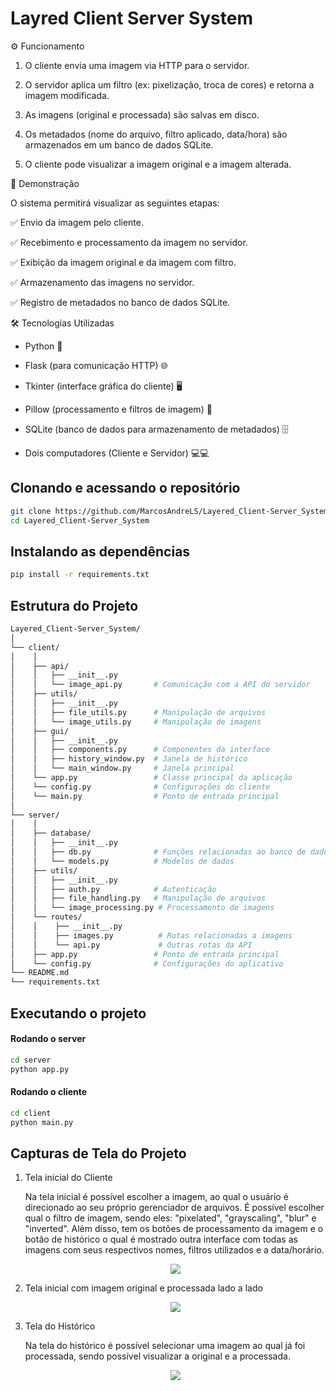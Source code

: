 # Layred Client Server System

⚙️ Funcionamento

1. O cliente envia uma imagem via HTTP para o servidor.

2. O servidor aplica um filtro (ex: pixelização, troca de cores) e retorna a imagem modificada.

3. As imagens (original e processada) são salvas em disco.

4. Os metadados (nome do arquivo, filtro aplicado, data/hora) são armazenados em um banco de dados SQLite.

5. O cliente pode visualizar a imagem original e a imagem alterada.

🎥 Demonstração

O sistema permitirá visualizar as seguintes etapas:

✅ Envio da imagem pelo cliente.

✅ Recebimento e processamento da imagem no servidor.

✅ Exibição da imagem original e da imagem com filtro.

✅ Armazenamento das imagens no servidor.

✅ Registro de metadados no banco de dados SQLite.

🛠️ Tecnologias Utilizadas

* Python 🐍

* Flask (para comunicação HTTP) 🌐

* Tkinter (interface gráfica do cliente) 🖥️

* Pillow (processamento e filtros de imagem) 🎨

* SQLite (banco de dados para armazenamento de metadados) 🗄️

* Dois computadores (Cliente e Servidor) 💻💻

## Clonando e acessando o repositório
```bash
git clone https://github.com/MarcosAndreLS/Layered_Client-Server_System.git
cd Layered_Client-Server_System
```

## Instalando as dependências
```bash
pip install -r requirements.txt
```

## Estrutura do Projeto

```bash
Layered_Client-Server_System/
│
└── client/
│    │
│    ├── api/
│    │   ├── __init__.py
│    │   └── image_api.py       # Comunicação com a API do servidor
│    ├── utils/
│    │   ├── __init__.py
│    │   ├── file_utils.py      # Manipulação de arquivos
│    │   └── image_utils.py     # Manipulação de imagens
│    ├── gui/
│    │   ├── __init__.py
│    │   ├── components.py      # Componentes da interface
│    │   ├── history_window.py  # Janela de histórico
│    │   └── main_window.py     # Janela principal
│    └── app.py                 # Classe principal da aplicação
│    └── config.py              # Configurações do cliente
│    └── main.py                # Ponto de entrada principal
│
└── server/
│    │
│    ├── database/
│    │   ├── __init__.py
│    │   ├── db.py              # Funções relacionadas ao banco de dados
│    │   └── models.py          # Modelos de dados
│    ├── utils/
│    │   ├── __init__.py
│    │   ├── auth.py            # Autenticação
│    │   ├── file_handling.py   # Manipulação de arquivos
│    │   └── image_processing.py # Processamento de imagens
│    └── routes/
│    │    ├── __init__.py
│    │    ├── images.py          # Rotas relacionadas a imagens
│    │    └── api.py             # Outras rotas da API
│    ├── app.py                 # Ponto de entrada principal
│    └── config.py              # Configurações do aplicativo
└── README.md
└── requirements.txt
```

## Executando o projeto
#### Rodando o server
```bash
cd server
python app.py
```

#### Rodando o cliente
```bash
cd client
python main.py
```

## Capturas de Tela do Projeto

1. Tela inicial do Cliente
   
   Na tela inicial é possível escolher a imagem, ao qual o usuário é direcionado ao seu próprio gerenciador de arquivos. É possível escolher qual o filtro de imagem, sendo eles: "pixelated", "grayscaling", "blur" e "inverted". Além disso, tem os botões de processamento da imagem e o botão de histórico o qual é mostrado outra interface com todas as imagens com seus respectivos nomes, filtros utilizados e a data/horário.
   
    <p align="center">
        <img src="https://github.com/user-attachments/assets/38cc4af0-2ce1-485b-ad6b-320b9f4a30a5"/>
    </p>
    
2. Tela inicial com imagem original e processada lado a lado

   <p align="center">
        <img src="https://github.com/user-attachments/assets/ee307b09-cbb8-49e2-b761-03c58c621f2c"/>
   </p>

3. Tela do Histórico
   
   Na tela do histórico é possível selecionar uma imagem ao qual já foi processada, sendo possível visualizar a original e a processada.
   
   <p align="center">
       <img src="https://github.com/user-attachments/assets/ee705698-144d-4103-895f-dfb2502eecc8"/>
   </p>
